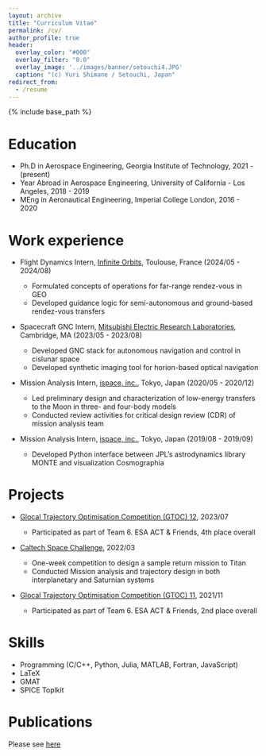 ```yaml
---
layout: archive
title: "Curriculum Vitae"
permalink: /cv/
author_profile: true
header:
  overlay_color: "#000"
  overlay_filter: "0.0"
  overlay_image: '../images/banner/setouchi4.JPG'
  caption: "(c) Yuri Shimane / Setouchi, Japan"
redirect_from:
  - /resume
---
```


{% include base_path %}

Education
======

* Ph.D in Aerospace Engineering, Georgia Institute of Technology, 2021 - (present)
* Year Abroad in Aerospace Engineering, University of California - Los Angeles, 2018 - 2019
* MEng in Aeronautical Engineering, Imperial College London, 2016 - 2020

Work experience
======

* Flight Dynamics Intern, [Infinite Orbits](https://www.infiniteorbits.io/), Toulouse, France (2024/05 - 2024/08)
  * Formulated concepts of operations for far-range rendez-vous in GEO
  * Developed guidance logic for semi-autonomous and ground-based rendez-vous transfers

* Spacecraft GNC Intern, [Mitsubishi Electric Research Laboratories](https://www.merl.com/), Cambridge, MA (2023/05 - 2023/08)
  * Developed GNC stack for autonomous navigation and control in cislunar space
  * Developed synthetic imaging tool for horion-based optical navigation

* Mission Analysis Intern, [ispace, inc.](https://ispace-inc.com/), Tokyo, Japan (2020/05 - 2020/12)
  * Led preliminary design and characterization of low-energy transfers to the Moon in three- and four-body models
  * Conducted review activities for critical design review (CDR) of mission analysis team

* Mission Analysis Intern, [ispace, inc.](https://ispace-inc.com/), Tokyo, Japan (2019/08 - 2019/09)
  * Developed Python interface between JPL’s astrodynamics library MONTE and visualization Cosmographia

Projects
======
* [Glocal Trajectory Optimisation Competition (GTOC) 12](https://gtoc12.tsinghua.edu.cn/competition/teamInfo), 2023/07
  * Participated as part of Team 6. ESA ACT & Friends, 4th place overall

* [Caltech Space Challenge](https://www.spacechallenge.caltech.edu/description), 2022/03
  * One-week competition to design a sample return mission to Titan
  * Conducted Mission analysis and trajectory design in both interplanetary and Saturnian systems

* [Glocal Trajectory Optimisation Competition (GTOC) 11](https://gtoc11.nudt.edu.cn/GTOC?page=home), 2021/11
  * Participated as part of Team 6. ESA ACT & Friends, 2nd place overall


Skills
======
* Programming (C/C++, Python, Julia, MATLAB, Fortran, JavaScript)
* LaTeX
* GMAT
* SPICE Toplkit

Publications
======

Please see [here](/publications/)
  
<!-- Talks
======
  <ul>{% for post in site.talks %}
    {% include archive-single-talk-cv.html %}
  {% endfor %}</ul>
  
Teaching
======
  <ul>{% for post in site.teaching %}
    {% include archive-single-cv.html %}
  {% endfor %}</ul>
  
Service and leadership
======
* Currently signed in to 43 different slack teams -->
